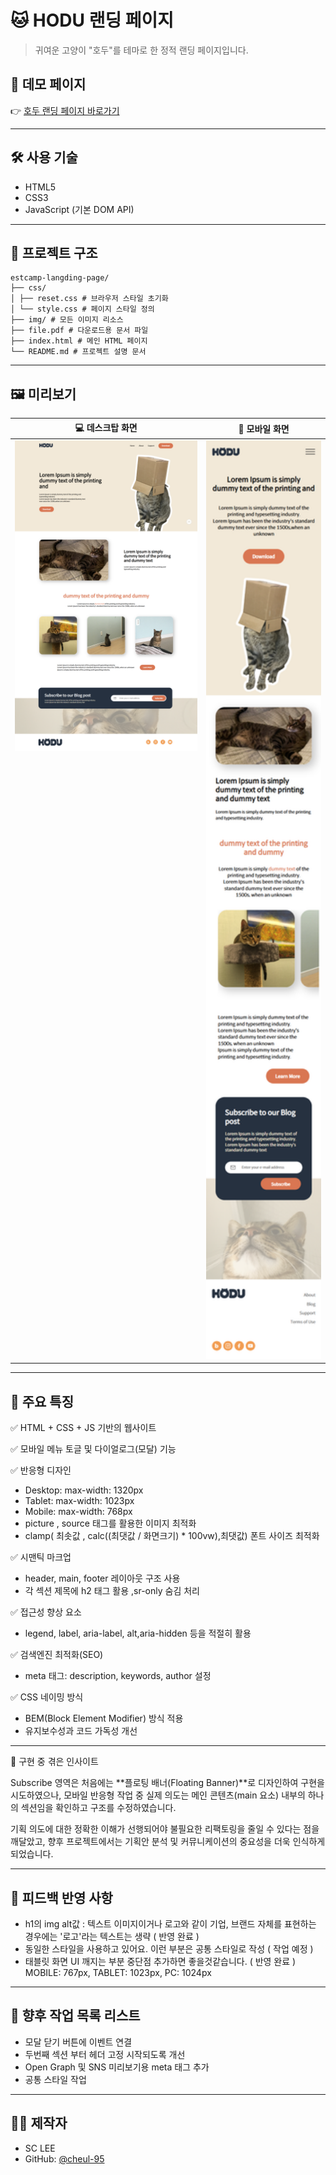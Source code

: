 
# 🐱 HODU 랜딩 페이지

> 귀여운 고양이 "호두"를 테마로 한 정적 랜딩 페이지입니다.  

## 🔗 데모 페이지

👉 [호두 랜딩 페이지 바로가기](https://cheul-95.github.io/estcamp-langding-page/)

---

## 🛠️ 사용 기술

- HTML5
- CSS3
- JavaScript (기본 DOM API)

---

## 📁 프로젝트 구조

```
estcamp-langding-page/
├── css/
│ ├── reset.css # 브라우저 스타일 초기화
│ └── style.css # 페이지 스타일 정의
├── img/ # 모든 이미지 리소스
├── file.pdf # 다운로드용 문서 파일
├── index.html # 메인 HTML 페이지
└── README.md # 프로젝트 설명 문서
```

---

## 🖼️ 미리보기

<table align="center">
  <thead>
    <tr>
      <th align="center">💻 데스크탑 화면</th>
      <th align="center">📱 모바일 화면</th>
    </tr>
  </thead>
  <tbody>
    <tr>
      <td align="center" valign="top">
        <img src="./img/landing-pc.png" alt="Desktop View" width="400">
      </td>
      <td align="center" valign="top">
        <img src="./img/landing-m.png" alt="Mobile View" width="250">
      </td>
    </tr>
  </tbody>
</table>

---

## 📌 주요 특징

✅ HTML + CSS + JS 기반의 웹사이트

✅ 모바일 메뉴 토글 및 다이얼로그(모달) 기능

✅ 반응형 디자인
  - Desktop: max-width: 1320px
  - Tablet: max-width: 1023px
  - Mobile: max-width: 768px
  - picture , source 태그를 활용한 이미지 최적화
  - clamp( 최솟값 , calc((최댓값 / 화면크기) * 100vw),최댓값) 폰트 사이즈 최적화
    
✅ 시맨틱 마크업
  - header, main, footer 레이아웃 구조 사용
  - 각 섹션 제목에 h2 태그 활용 ,sr-only 숨김 처리

✅ 접근성 향상 요소
  - legend, label, aria-label, alt,aria-hidden 등을 적절히 활용

✅ 검색엔진 최적화(SEO)
  - meta 태그: description, keywords, author 설정

✅ CSS 네이밍 방식
  - BEM(Block Element Modifier) 방식 적용
  - 유지보수성과 코드 가독성 개선 

---

📝 구현 중 겪은 인사이트

  Subscribe 영역은 처음에는 **플로팅 배너(Floating Banner)**로 디자인하여 구현을 시도하였으나,
  모바일 반응형 작업 중 실제 의도는 메인 콘텐츠(main 요소) 내부의 하나의 섹션임을 확인하고 구조를 수정하였습니다.
  
  기획 의도에 대한 정확한 이해가 선행되어야 불필요한 리팩토링을 줄일 수 있다는 점을 깨달았고,
  향후 프로젝트에서는 기획안 분석 및 커뮤니케이션의 중요성을 더욱 인식하게 되었습니다.

---

## 📝 피드백 반영 사항

- h1의 img alt값 : 텍스트 이미지이거나 로고와 같이 기업, 브랜드 자체를 표현하는 경우에는 '로고'라는 텍스트는 생략 ( 반영 완료 )
- 동일한 스타일을 사용하고 있어요. 이런 부분은 공통 스타일로 작성 ( 작업 예정 )
- 태블릿 화면 UI 깨지는 부분 중단점 추가하면 좋을것같습니다. ( 반영 완료 ) MOBILE: 767px, TABLET: 1023px,  PC: 1024px
  
---

## 🔧 향후 작업 목록 리스트

 - 모달 닫기 버튼에 이벤트 연결
 - 두번째 섹션 부터 헤더 고정 시작되도록 개선
 - Open Graph 및 SNS 미리보기용 meta 태그 추가
 - 공통 스타일 작업

---
## 🙋‍♀️ 제작자

- SC LEE  
- GitHub: [@cheul-95](https://github.com/cheul-95)
